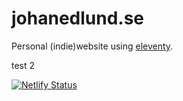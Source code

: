 # johanedlund.se

Personal (indie)website using [eleventy](https://www.11ty.dev).

test 2

[![Netlify Status](https://api.netlify.com/api/v1/badges/16a0708e-b099-42ec-9e83-7944cf836e62/deploy-status)](https://app.netlify.com/sites/johanedlundse/deploys)
